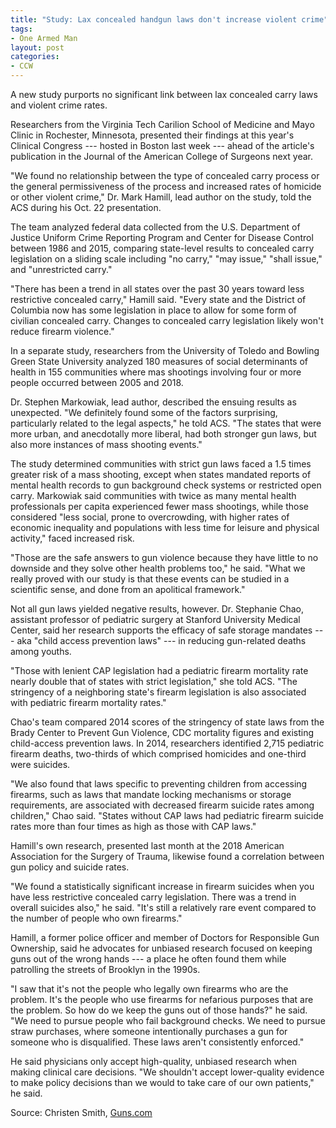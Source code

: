 ```yaml
---
title: "Study: Lax concealed handgun laws don't increase violent crime"
tags:
- One Armed Man
layout: post
categories:
- CCW
---
```


A new study purports no significant link between lax concealed carry laws and violent crime rates.

Researchers from the Virginia Tech Carilion School of Medicine and Mayo Clinic in Rochester, Minnesota, presented their findings at this year's Clinical Congress --- hosted in Boston last week --- ahead of the article's publication in the Journal of the American College of Surgeons next year.

"We found no relationship between the type of concealed carry process or the general permissiveness of the process and increased rates of homicide or other violent crime," Dr. Mark Hamill, lead author on the study, told the ACS during his Oct. 22 presentation.

The team analyzed federal data collected from the U.S. Department of Justice Uniform Crime Reporting Program and Center for Disease Control between 1986 and 2015, comparing state-level results to concealed carry legislation on a sliding scale including "no carry," "may issue," "shall issue," and "unrestricted carry."

"There has been a trend in all states over the past 30 years toward less restrictive concealed carry," Hamill said. "Every state and the District of Columbia now has some legislation in place to allow for some form of civilian concealed carry. Changes to concealed carry legislation likely won't reduce firearm violence."

In a separate study, researchers from the University of Toledo and Bowling Green State University analyzed 180 measures of social determinants of health in 155 communities where mas shootings involving four or more people occurred between 2005 and 2018.

Dr. Stephen Markowiak, lead author, described the ensuing results as unexpected. "We definitely found some of the factors surprising, particularly related to the legal aspects," he told ACS. "The states that were more urban, and anecdotally more liberal, had both stronger gun laws, but also more instances of mass shooting events."

The study determined communities with strict gun laws faced a 1.5 times greater risk of a mass shooting, except when states mandated reports of mental health records to gun background check systems or restricted open carry. Markowiak said communities with twice as many mental health professionals per capita experienced fewer mass shootings, while those considered "less social, prone to overcrowding, with higher rates of economic inequality and populations with less time for leisure and physical activity," faced increased risk.

"Those are the safe answers to gun violence because they have little to no downside and they solve other health problems too," he said. "What we really proved with our study is that these events can be studied in a scientific sense, and done from an apolitical framework."

Not all gun laws yielded negative results, however. Dr. Stephanie Chao, assistant professor of pediatric surgery at Stanford University Medical Center, said her research supports the efficacy of safe storage mandates --- aka "child access prevention laws" --- in reducing gun-related deaths among youths.

"Those with lenient CAP legislation had a pediatric firearm mortality rate nearly double that of states with strict legislation," she told ACS. "The stringency of a neighboring state's firearm legislation is also associated with pediatric firearm mortality rates."

Chao's team compared 2014 scores of the stringency of state laws from the Brady Center to Prevent Gun Violence, CDC mortality figures and existing child-access prevention laws. In 2014, researchers identified 2,715 pediatric firearm deaths, two-thirds of which comprised homicides and one-third were suicides.

"We also found that laws specific to preventing children from accessing firearms, such as laws that mandate locking mechanisms or storage requirements, are associated with decreased firearm suicide rates among children," Chao said. "States without CAP laws had pediatric firearm suicide rates more than four times as high as those with CAP laws."

Hamill's own research, presented last month at the 2018 American Association for the Surgery of Trauma, likewise found a correlation between gun policy and suicide rates.

"We found a statistically significant increase in firearm suicides when you have less restrictive concealed carry legislation. There was a trend in overall suicides also," he said. "It's still a relatively rare event compared to the number of people who own firearms."

Hamill, a former police officer and member of Doctors for Responsible Gun Ownership, said he advocates for unbiased research focused on keeping guns out of the wrong hands --- a place he often found them while patrolling the streets of Brooklyn in the 1990s.

"I saw that it's not the people who legally own firearms who are the problem. It's the people who use firearms for nefarious purposes that are the problem. So how do we keep the guns out of those hands?" he said. "We need to pursue people who fail background checks. We need to pursue straw purchases, where someone intentionally purchases a gun for someone who is disqualified. These laws aren't consistently enforced."

He said physicians only accept high-quality, unbiased research when making clinical care decisions. "We shouldn't accept lower-quality evidence to make policy decisions than we would to take care of our own patients," he said.

Source: Christen Smith, [Guns.com](https://www.guns.com/news/2018/10/31/study-lax-concealed-handgun-laws-dont-increase-violent-crime)